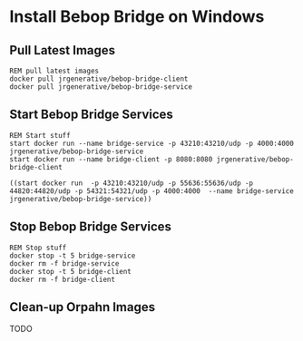# Install Bebop Bridge on Windows

## Pull Latest Images

```
REM pull latest images
docker pull jrgenerative/bebop-bridge-client
docker pull jrgenerative/bebop-bridge-service
```

## Start Bebop Bridge Services

```
REM Start stuff
start docker run --name bridge-service -p 43210:43210/udp -p 4000:4000 jrgenerative/bebop-bridge-service
start docker run --name bridge-client -p 8080:8080 jrgenerative/bebop-bridge-client

((start docker run  -p 43210:43210/udp -p 55636:55636/udp -p 44820:44820/udp -p 54321:54321/udp -p 4000:4000  --name bridge-service  jrgenerative/bebop-bridge-service))
```

## Stop Bebop Bridge Services

```
REM Stop stuff
docker stop -t 5 bridge-service
docker rm -f bridge-service
docker stop -t 5 bridge-client
docker rm -f bridge-client
```

## Clean-up Orpahn Images

TODO
